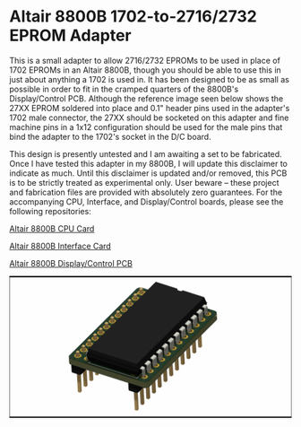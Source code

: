 # Altair 8800B 1702-to-2716/2732 EPROM Adapter
This is a small adapter to allow 2716/2732 EPROMs to be used in place of 1702 EPROMs in an Altair 8800B, though you should be able to use this in just about anything a 1702 is used in. It has been designed to be as small as possible in order to fit in the cramped quarters of the 8800B's Display/Control PCB. Although the reference image seen below shows the 27XX EPROM soldered into place and 0.1" header pins used in the adapter's 1702 male connector, the 27XX should be socketed on this adapter and fine machine pins in a 1x12 configuration should be used for the male pins that bind the adapter to the 1702's socket in the D/C board.

This design is presently untested and I am awaiting a set to be fabricated. Once I have tested this adapter in my 8800B, I will update this disclaimer to indicate as much. Until this disclaimer is updated and/or removed, this PCB is to be strictly treated as experimental only. User beware – these project and fabrication files are provided with absolutely zero guarantees.
For the accompanying CPU, Interface, and Display/Control boards, please see the following repositories:

[Altair 8800B CPU Card](https://github.com/warmech/altair-8800b-cpu-card)

[Altair 8800B Interface Card](https://github.com/warmech/altair-8800b-interface-card)

[Altair 8800B Display/Control PCB](https://github.com/warmech/altair-8800b-display-control-pcb)

![](/images/altair-8800b-1702-to-2716-eprom-adapter-front.png)
